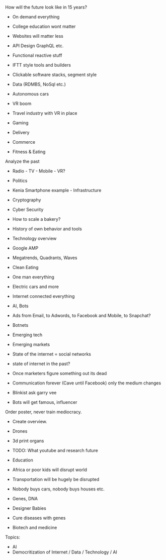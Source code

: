 How will the future look like in 15 years?

- On demand everything
- College education wont matter

- Websites will matter less
- API Design GraphQL etc.

- Functional reactive stuff
- IFTT style tools and builders

- Clickable software stacks, segment style
- Data (RDMBS, NoSql etc.)

- Autonomous cars
- VR boom

- Travel industry with VR in place
- Gaming

- Delivery
- Commerce

- Fitness & Eating

Analyze the past

- Radio - TV - Mobile - VR?

- Politics
- Kenia Smartphone example - Infrastructure

- Cryptography
- Cyber Security

- How to scale a bakery?
- History of own behavior and tools

- Technology overview
- Google AMP
- Megatrends, Quadrants, Waves

- Clean Eating
- One man everything
- Electric cars and more
- Internet connected everything
- AI, Bots
- Ads from Email, to Adwords, to Facebook and Mobile, to Snapchat?

- Botnets
- Emerging tech
- Emerging markets
- State of the internet = social networks
- state of internet in the past?
- Once marketers figure something out its dead
- Communication forever (Cave until Facebook) only the medium changes

- Blinkist ask garry vee
- Bots will get famous, influencer

Order poster, never train mediocracy.

- Create overview.
- Drones
- 3d print organs
- TODO: What youtube and research future
- Education
- Africa or poor kids will disrupt world
- Transportation will be hugely be disrupted
- Nobody buys cars, nobody buys houses etc.

- Genes, DNA
- Designer Babies
- Cure diseases with genes
- Biotech and medicine

Topics:

- AI
- Democritization of Internet / Data / Technology / AI
